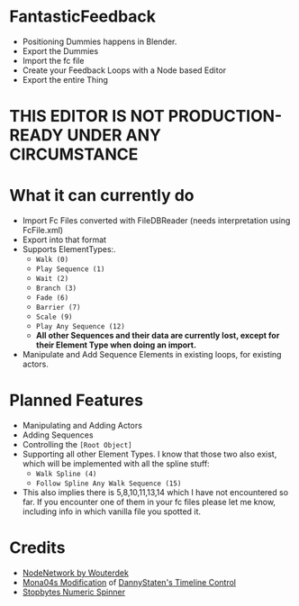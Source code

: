 # FantasticFeedback

- Positioning Dummies happens in Blender.
- Export the Dummies
- Import the fc file
- Create your Feedback Loops with a Node based Editor
- Export the entire Thing

# THIS EDITOR IS NOT PRODUCTION-READY UNDER ANY CIRCUMSTANCE

# What it can currently do
- Import Fc Files converted with FileDBReader (needs interpretation using FcFile.xml)
- Export into that format
- Supports ElementTypes:.
  - `Walk (0)`
  - `Play Sequence (1)`
  - `Wait (2)`
  - `Branch (3)`
  - `Fade (6)`
  - `Barrier (7)`
  - `Scale (9)`
  - `Play Any Sequence (12)`
  - **All other Sequences and their data are currently lost, except for their Element Type when doing an import.**
- Manipulate and Add Sequence Elements in existing loops, for existing actors.

# Planned Features
- Manipulating and Adding Actors
- Adding Sequences
- Controlling the `[Root Object]`
- Supporting all other Element Types. I know that those two also exist, which will be implemented with all the spline stuff:
  - `Walk Spline (4)`
  - `Follow Spline Any Walk Sequence (15)`
- This also implies there is 5,8,10,11,13,14 which I have not encountered so far. If you encounter one of them in your fc files please let me know, including info in which vanilla file you spotted it.


# Credits

- [NodeNetwork by Wouterdek](https://github.com/Wouterdek/NodeNetwork)
- [Mona04s Modification](https://github.com/Mona04/WPF-Timelines) of [DannyStaten's Timeline Control](https://www.codeproject.com/Articles/240411/WPF-Timeline-Control-Part-I)
- [Stopbytes Numeric Spinner](https://github.com/Stopbyte/WPF-Numeric-Spinner-NumericUpDown/)

